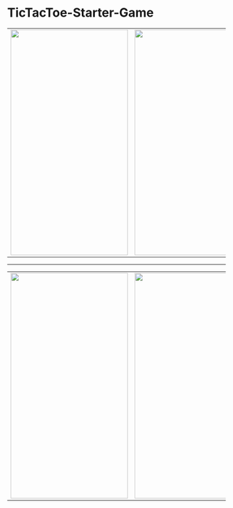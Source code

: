 # TicTacToe-Starter-Game

<table>
  <tr>
    <td><img src="https://user-images.githubusercontent.com/76002783/195513162-63527281-320b-4453-8b7d-d268fdb5abe0.png" width=270 height=520></td>
    <td><img src="https://user-images.githubusercontent.com/76002783/195513189-a7c6fcdb-589f-4ab4-8d0a-30c9999d7eb1.png" width=270 height=520></td>
  </tr>
   </table>
   
________


<table>
  <tr>
    <td><img src="https://user-images.githubusercontent.com/76002783/195513194-ef736dc9-9c38-48a8-b317-8a0d514a0cbc.png" width=270 height=520></td>
    <td><img src="https://user-images.githubusercontent.com/76002783/195513200-3f006be9-e353-4ee1-8012-299e06d1d923.png" width=270 height=520></td>
  </tr>
   </table>
